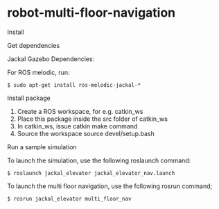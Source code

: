 # robot-multi-floor-navigation

Install

Get dependencies

Jackal Gazebo Dependencies:

For ROS melodic, run:

    $ sudo apt-get install ros-melodic-jackal-*

Install package

1. Create a ROS workspace, for e.g. catkin_ws
2. Place this package inside the src folder of catkin_ws
3. In catkin_ws, issue catkin make command
4. Source the workspace source devel/setup.bash

Run a sample simulation

To launch the simulation, use the following roslaunch command:

    $ roslaunch jackal_elevator jackal_elevator_nav.launch 

To launch the multi floor navigation, use the following rosrun command;

    $ rosrun jackal_elevator multi_floor_nav 

